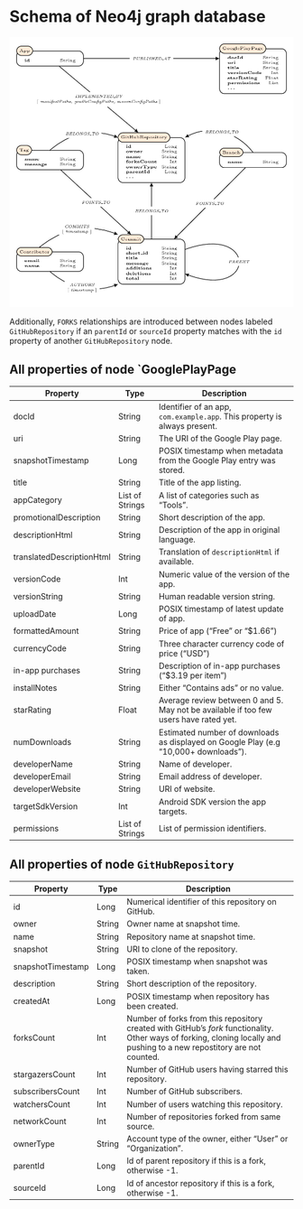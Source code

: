 Schema of Neo4j graph database
==============================

![Schema of the graph database](img/dbstructure.png)

Additionally, `FORKS` relationships are introduced between nodes labeled
`GitHubRepository` if an `parentId` or `sourceId` property matches with the
`id` property of another `GitHubRepository` node.

All properties of node `GooglePlayPage
-------------------------------------

Property                   |Type             |Description
---------------------------|-----------------|---------------------------------------------------------------------------------------
docId                      |String           |Identifier of an app, `com.example.app`. This property is always present.
uri                        |String           |The URI of the Google Play page.
snapshotTimestamp          |Long             |POSIX timestamp when metadata from the Google Play entry was stored.
title                      |String           |Title of the app listing.
appCategory                |List of Strings  |A list of categories such as “Tools”.
promotionalDescription     |String           |Short description of the app.
descriptionHtml            |String           |Description of the app in original language.
translatedDescriptionHtml  |String           |Translation of `descriptionHtml` if available.
versionCode                |Int              |Numeric value of the version of the app.
versionString              |String           |Human readable version string.
uploadDate                 |Long             |POSIX timestamp of latest update of app.
formattedAmount            |String           |Price of app (“Free” or “\$1.66”)
currencyCode               |String           |Three character currency code of price (“USD”)
in-app purchases           |String           |Description of in-app purchases (“\$3.19 per item”)
installNotes               |String           |Either “Contains ads” or no value.
starRating                 |Float            |Average review between 0 and 5. May not be available if too few users have rated yet.
numDownloads               |String           |Estimated number of downloads as displayed on Google Play (e.g “10,000+ downloads”).
developerName              |String           |Name of developer.
developerEmail             |String           |Email address of developer.
developerWebsite           |String           |URI of website.
targetSdkVersion           |Int              |Android SDK version the app targets.
permissions                |List of Strings  |List of permission identifiers.

All properties of node `GitHubRepository`
----------------------------------------

Property           |Type    |Description
-------------------|--------|---------------------------------------------------------------------------------------------------------------------------------------------------------------------------
id                 |Long    |Numerical identifier of this repository on GitHub.
owner              |String  |Owner name at snapshot time.
name               |String  |Repository name at snapshot time.
snapshot           |String  |URI to clone of the repository.
snapshotTimestamp  |Long    |POSIX timestamp when snapshot was taken.
description        |String  |Short description of the repository.
createdAt          |Long    |POSIX timestamp when repository has been created.
forksCount         |Int     |Number of forks from this repository created with GitHub’s *fork* functionality. Other ways of forking, cloning locally and pushing to a new repostitory are not counted.
stargazersCount    |Int     |Number of GitHub users having starred this repository.
subscribersCount   |Int     |Number of GitHub subscribers.
watchersCount      |Int     |Number of users watching this repository.
networkCount       |Int     |Number of repositories forked from same source.
ownerType          |String  |Account type of the owner, either “User” or “Organization”.
parentId           |Long    |Id of parent repository if this is a fork, otherwise -1.
sourceId           |Long    |Id of ancestor repository if this is a fork, otherwise -1.


